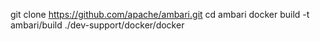 git clone https://github.com/apache/ambari.git
cd ambari
docker build -t ambari/build ./dev-support/docker/docker